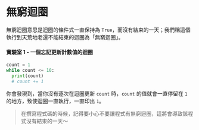 # 無窮迴圈

無窮迴圈意思是迴圈的條件式一直保持為 `True`，而沒有結束的一天；我們稱這個執行到天荒地老還不能結束的迴圈為「無窮迴圈」。

#### 實驗室 1 - 一個忘記更新計數值的迴圈

```python
count = 1
while count <= 10:
  print(count)
  # count += 1
```

你會發現到，當你沒有逐次在迴圈更新 `count` 時，`count` 的值就會一直停留在 `1` 的地方，致使迴圈一直執行，一直印出 `1`。

> 在撰寫程式碼的時候，記得要小心不要讓程式有無窮迴圈，這將會導致該程式沒有結束的一天～


